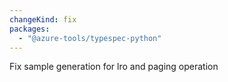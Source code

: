 ```yaml
---
changeKind: fix
packages:
  - "@azure-tools/typespec-python"
---
```


Fix sample generation for lro and paging operation